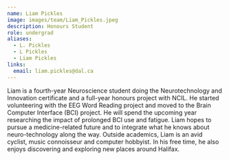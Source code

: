 ```yaml
---
name: Liam Pickles
image: images/team/Liam_Pickles.jpeg
description: Honours Student
role: undergrad
aliases:
  - L. Pickles
  - L Pickles
  - Liam Pickles
links:
  email: liam.pickles@dal.ca
---
```


Liam is a fourth-year Neuroscience student doing the Neurotechnology and Innovation certificate and a full-year honours project with NCIL. He started volunteering with the EEG Word Reading project and moved to the Brain Computer Interface (BCI) project. He will spend the upcoming year researching the impact of prolonged BCI use and fatigue. Liam hopes to pursue a medicine-related future and to integrate what he knows about neuro-technology along the way. Outside academics, Liam is an avid cyclist, music connoisseur and computer hobbyist. In his free time, he also enjoys discovering and exploring new places around Halifax.